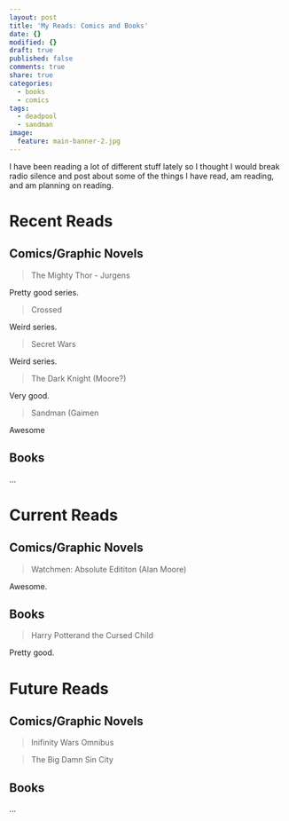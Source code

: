 ```yaml
---
layout: post
title: 'My Reads: Comics and Books'
date: {}
modified: {}
draft: true
published: false
comments: true
share: true
categories:
  - books
  - comics
tags:
  - deadpool
  - sandman
image:
  feature: main-banner-2.jpg
---
```

I have been reading a lot of different stuff lately so I thought I would break radio silence and post about some of the things I have read, am reading, and am planning on reading.

# Recent Reads

## Comics/Graphic Novels

> The Mighty Thor - Jurgens

Pretty good series.

> Crossed

Weird series.

> Secret Wars

Weird series.

> The Dark Knight (Moore?)

Very good.

> Sandman (Gaimen

Awesome

## Books

...

# Current Reads

## Comics/Graphic Novels

> Watchmen: Absolute Edititon (Alan Moore)

Awesome.

## Books

> Harry Potterand the Cursed Child

Pretty good.

# Future Reads

## Comics/Graphic Novels

> Inifinity Wars Omnibus

> The Big Damn Sin City

## Books

...